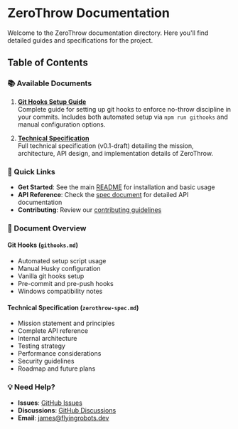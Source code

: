 # ZeroThrow Documentation

Welcome to the ZeroThrow documentation directory. Here you'll find detailed guides and specifications for the project.

## Table of Contents

### 📚 Available Documents

1. **[Git Hooks Setup Guide](./githooks.md)**  
   Complete guide for setting up git hooks to enforce no-throw discipline in your commits. Includes both automated setup via `npm run githooks` and manual configuration options.

2. **[Technical Specification](./zerothrow-spec.md)**  
   Full technical specification (v0.1-draft) detailing the mission, architecture, API design, and implementation details of ZeroThrow.

### 🚀 Quick Links

- **Get Started**: See the main [README](../README.md) for installation and basic usage
- **API Reference**: Check the [spec document](./zerothrow-spec.md#4-public-api-v01) for detailed API documentation
- **Contributing**: Review our [contributing guidelines](../README.md#contributing)

### 📖 Document Overview

#### Git Hooks (`githooks.md`)
- Automated setup script usage
- Manual Husky configuration
- Vanilla git hooks setup
- Pre-commit and pre-push hooks
- Windows compatibility notes

#### Technical Specification (`zerothrow-spec.md`)
- Mission statement and principles
- Complete API reference
- Internal architecture
- Testing strategy
- Performance considerations
- Security guidelines
- Roadmap and future plans

### 💡 Need Help?

- **Issues**: [GitHub Issues](https://github.com/flyingrobots/zerothrow/issues)
- **Discussions**: [GitHub Discussions](https://github.com/flyingrobots/zerothrow/discussions)
- **Email**: james@flyingrobots.dev